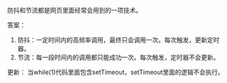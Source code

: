 防抖和节流都是网页里面经常会用到的一项技术。

答案：
1. 防抖：一定时间内的高频率调用，最终只会调用一次。每次触发，更新定时器。
2. 节流：每一段时间内的调用都只能成功一次。每次触发，定时器不会更新。

更新：
当while(1)代码里面包含setTimeout，setTimeout里面的逻辑不会执行。